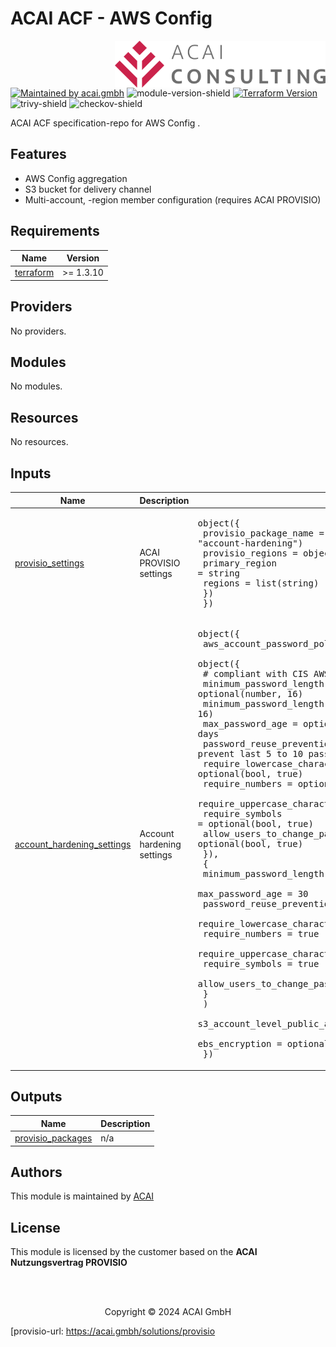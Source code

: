 # ACAI ACF - AWS Config

<!-- LOGO -->
<a href="https://acai.gmbh">    
  <img src="https://github.com/acai-consulting/acai.public/raw/main/logo/logo_github_readme.png" alt="acai logo" title="ACAI" align="right" height="75" />
</a>

<!-- SHIELDS -->
[![Maintained by acai.gmbh][acai-shield]][acai-url]
![module-version-shield]
[![Terraform Version][terraform-version-shield]][terraform-version-url]
![trivy-shield]
![checkov-shield]

<!-- DESCRIPTION -->
ACAI ACF specification-repo for AWS Config .


<!-- FEATURES -->
## Features

* AWS Config aggregation
* S3 bucket for delivery channel
* Multi-account, -region member configuration (requires ACAI PROVISIO)

<!-- BEGIN_TF_DOCS -->
## Requirements

| Name | Version |
|------|---------|
| <a name="requirement_terraform"></a> [terraform](#requirement\_terraform) | >= 1.3.10 |

## Providers

No providers.

## Modules

No modules.

## Resources

No resources.

## Inputs

| Name | Description | Type | Default | Required |
|------|-------------|------|---------|:--------:|
| <a name="input_provisio_settings"></a> [provisio\_settings](#input\_provisio\_settings) | ACAI PROVISIO settings | <pre>object({<br>    provisio_package_name = optional(string, "account-hardening")<br>    provisio_regions = object({<br>      primary_region = string<br>      regions        = list(string)<br>    })<br>  })</pre> | n/a | yes |
| <a name="input_account_hardening_settings"></a> [account\_hardening\_settings](#input\_account\_hardening\_settings) | Account hardening settings | <pre>object({<br>    aws_account_password_policy = optional(<br>      object({<br>        # compliant with CIS AWS <br>        minimum_password_length        = optional(number, 16)<br>        minimum_password_length        = optional(number, 16)<br>        max_password_age               = optional(number, 90) # Recommended: 60 to 90 days<br>        password_reuse_prevention      = optional(number, 5)  # Recommended: prevent last 5 to 10 passwords<br>        require_lowercase_characters   = optional(bool, true)<br>        require_numbers                = optional(bool, true)<br>        require_uppercase_characters   = optional(bool, true)<br>        require_symbols                = optional(bool, true)<br>        allow_users_to_change_password = optional(bool, true)<br>      }),<br>      {<br>        minimum_password_length        = 16<br>        max_password_age               = 30<br>        password_reuse_prevention      = 24<br>        require_lowercase_characters   = true<br>        require_numbers                = true<br>        require_uppercase_characters   = true<br>        require_symbols                = true<br>        allow_users_to_change_password = true<br>      }<br>    )<br>    s3_account_level_public_access_block = optional(bool, true)<br>    ebs_encryption                       = optional(bool, true)<br>  })</pre> | <pre>{<br>  "aws_account_password_policy": {<br>    "allow_users_to_change_password": true,<br>    "max_password_age": 30,<br>    "minimum_password_length": 16,<br>    "password_reuse_prevention": 24,<br>    "require_lowercase_characters": true,<br>    "require_numbers": true,<br>    "require_symbols": true,<br>    "require_uppercase_characters": true<br>  },<br>  "ebs_encryption": true,<br>  "s3_account_level_public_access_block": true<br>}</pre> | no |

## Outputs

| Name | Description |
|------|-------------|
| <a name="output_provisio_packages"></a> [provisio\_packages](#output\_provisio\_packages) | n/a |
<!-- END_TF_DOCS -->

<!-- AUTHORS -->
## Authors

This module is maintained by [ACAI][acai-url]

<!-- LICENSE -->
## License

This module is licensed by the customer based on the **ACAI Nutzungsvertrag PROVISIO**

<!-- COPYRIGHT -->
<br />
<br />
<p align="center">Copyright &copy; 2024 ACAI GmbH</p>

<!-- MARKDOWN LINKS & IMAGES -->
[acai-shield]: https://img.shields.io/badge/maintained_by-acai.gmbh-CB224B?style=flat
[acai-url]: https://acai.gmbh
[module-version-shield]: https://img.shields.io/badge/module_version-1.0.0-CB224B?style=flat
[terraform-version-shield]: https://img.shields.io/badge/tf-%3E%3D1.3.0-blue.svg?style=flat&color=blueviolet
[trivy-shield]: https://img.shields.io/badge/trivy-passed-green
[checkov-shield]: https://img.shields.io/badge/checkov-passed-green
[terraform-version-url]: https://www.terraform.io/upgrade-guides/1-3.html
[provisio-url: https://acai.gmbh/solutions/provisio
